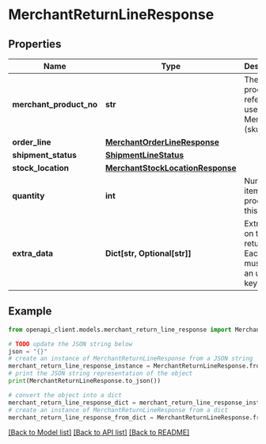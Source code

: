 # MerchantReturnLineResponse


## Properties

Name | Type | Description | Notes
------------ | ------------- | ------------- | -------------
**merchant_product_no** | **str** | The unique product reference used by the Merchant (sku). | [optional] 
**order_line** | [**MerchantOrderLineResponse**](MerchantOrderLineResponse.md) |  | [optional] 
**shipment_status** | [**ShipmentLineStatus**](ShipmentLineStatus.md) |  | [optional] 
**stock_location** | [**MerchantStockLocationResponse**](MerchantStockLocationResponse.md) |  | [optional] 
**quantity** | **int** | Number of items of the product in this return. | 
**extra_data** | **Dict[str, Optional[str]]** | Extra data on the returnline. Each item must have an unqiue key | [optional] 

## Example

```python
from openapi_client.models.merchant_return_line_response import MerchantReturnLineResponse

# TODO update the JSON string below
json = "{}"
# create an instance of MerchantReturnLineResponse from a JSON string
merchant_return_line_response_instance = MerchantReturnLineResponse.from_json(json)
# print the JSON string representation of the object
print(MerchantReturnLineResponse.to_json())

# convert the object into a dict
merchant_return_line_response_dict = merchant_return_line_response_instance.to_dict()
# create an instance of MerchantReturnLineResponse from a dict
merchant_return_line_response_from_dict = MerchantReturnLineResponse.from_dict(merchant_return_line_response_dict)
```
[[Back to Model list]](../README.md#documentation-for-models) [[Back to API list]](../README.md#documentation-for-api-endpoints) [[Back to README]](../README.md)


